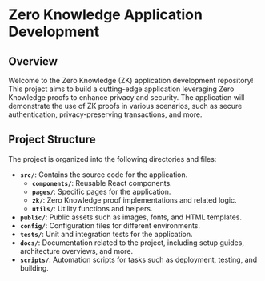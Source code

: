 # Zero Knowledge Application Development

## Overview

Welcome to the Zero Knowledge (ZK) application development repository! This project aims to build a cutting-edge application leveraging Zero Knowledge proofs to enhance privacy and security. The application will demonstrate the use of ZK proofs in various scenarios, such as secure authentication, privacy-preserving transactions, and more.

## Project Structure

The project is organized into the following directories and files:

- **`src/`**: Contains the source code for the application.
  - **`components/`**: Reusable React components.
  - **`pages/`**: Specific pages for the application.
  - **`zk/`**: Zero Knowledge proof implementations and related logic.
  - **`utils/`**: Utility functions and helpers.
- **`public/`**: Public assets such as images, fonts, and HTML templates.
- **`config/`**: Configuration files for different environments.
- **`tests/`**: Unit and integration tests for the application.
- **`docs/`**: Documentation related to the project, including setup guides, architecture overviews, and more.
- **`scripts/`**: Automation scripts for tasks such as deployment, testing, and building.
